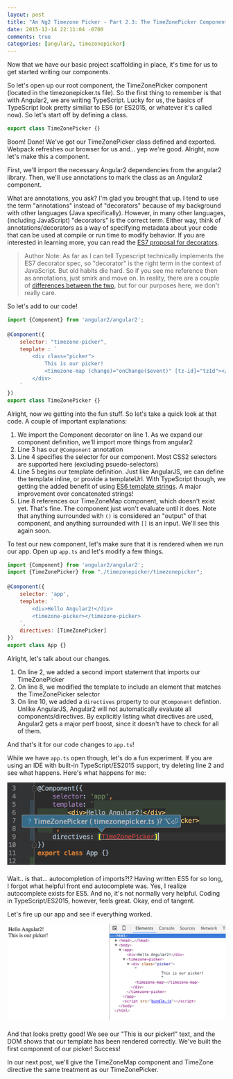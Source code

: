 ```yaml
---
layout: post
title: "An Ng2 Timezone Picker - Part 2.3: The TimeZonePicker Component"
date: 2015-12-14 22:11:04 -0700
comments: true
categories: [angular2, timezonepicker]
---
```


Now that we have our basic project scaffolding in place, it's time for us to get started writing our components.

So let's open up our root component, the TimeZonePicker component (located in the timezonepicker.ts file).  So the first thing to remember is that with Angular2, we are writing TypeScript.  Lucky for us, the basics of TypeScript look pretty similiar to ES6 (or ES2015, or whatever it's called now).  So let's start off by defining a class.

``` javascript timezonepicker.ts
export class TimeZonePicker {}
```

Boom!  Done!  We've got our TimeZonePicker class defined and exported.  Webpack refreshes our browser for us and...  yep we're good.  Alright, now let's make this a component.

First, we'll import the necessary Angular2 dependencies from the angular2 library.  Then, we'll use annotations to mark the class as an Angular2 component.

What are annotations, you ask?  I'm glad you brought that up.  I tend to use the term "annotations" instead of "decorators" because of my background with other languages (Java specifically).  However, in many other languages, (including JavaScript) "decorators" is the correct term.  Either way, think of annotations/decorators as a way of specifying metadata about your code that can be used at compile or run time to modify behavior.  If you are interested in learning more, you can read the [ES7 proposal for decorators](https://github.com/wycats/javascript-decorators).

> Author Note:
> As far as I can tell Typescript technically implements the ES7 decorator spec, so "decorator" is the right term in the context of JavaScript.  But old habits die hard.  So if you see me reference then as annotations, just smirk and move on.  In reality, there are a couple of [differences between the two](http://blog.thoughtram.io/angular/2015/05/03/the-difference-between-annotations-and-decorators.html), but for our purposes here, we don't really care.

So let's add to our code!

``` javascript timezonepicker.ts
import {Component} from 'angular2/angular2';

@Component({
    selector: "timezone-picker",
    template : `
        <div class="picker">
            This is our picker!
            <timezone-map (change)="onChange($event)" [tz-id]="tzId"></timezone-map>
        </div>
    `
})
export class TimeZonePicker {}
```

Alright, now we getting into the fun stuff.  So let's take a quick look at that code.  A couple of important explanations:

1. We import the Component decorator on line 1.  As we expand our component definition, we'll import more things from angular2
2. Line 3 has our `@Component` annotation
3. Line 4 specifies the selector for our component.  Most CSS2 selectors are supported here (excluding psuedo-selectors)
4. Line 5 begins our template definition.  Just like AngularJS, we can define the template inline, or provide a templateUrl.  With TypeScript though, we getting the added benefit of using  [ES6 template strings](https://developer.mozilla.org/en-US/docs/Web/JavaScript/Reference/template_strings).  A major improvement over concatenated strings!
5. Line 8 references our TimeZoneMap component, which doesn't exist yet.  That's fine.  The component just won't evaluate until it does.  Note that anything surrounded with `()` is considered an "output" of that component, and anything surrounded with `[]` is an input.  We'll see this again soon.

To test our new component, let's make sure that it is rendered when we run our app.  Open up `app.ts` and let's modify a few things.

``` javascript app.ts
import {Component} from 'angular2/angular2';
import {TimeZonePicker} from "./timezonepicker/timezonepicker";

@Component({
	selector: 'app',
	template: `
		<div>Hello Angular2!</div>
		<timezone-picker></timezone-picker>
	`,
	directives: [TimeZonePicker]
})
export class App {}
```

Alright, let's talk about our changes.

1. On line 2, we added a second import statement that imports our TimeZonePicker
2. On line 8, we modified the template to include an element that matches the TimeZonePicker selector
3. On line 10, we added a `directives` property to our `@Component` defintion.  Unlike AngularJS, Angular2 will not automatically evaluate all components/directives.  By explicitly listing what directives are used, Angular2 gets a major perf boost, since it doesn't have to check for all of them.

And that's it for our code changes to `app.ts`!

While we have `app.ts` open though, let's do a fun experiment.  If you are using an IDE with built-in TypeScript/ES2015 support, try deleting line 2 and see what happens.  Here's what happens for me:

<div style="text-align:center; margin-bottom:20px;">
    <img src="/images/timezone2-3/autocomplete.png">
</div>

Wait.. is that... autocompletion of imports?!?  Having written ES5 for so long, I forgot what helpful front end autocomplete was.  Yes, I realize autocomplete exists for ES5.  And no, it's not normally very helpful.  Coding in TypeScript/ES2015, however, feels great.  Okay, end of tangent.

Let's fire up our app and see if everything worked.

<div style="text-align:center; margin-bottom:20px;">
    <img src="/images/timezone2-3/result.png">
</div>

And that looks pretty good!  We see our "This is our picker!" text, and the DOM shows that our template has been rendered correctly.  We've built the first component of our picker!  Success!

In our next post, we'll give the TimeZoneMap component and TimeZone directive the same treatment as our TimeZonePicker.